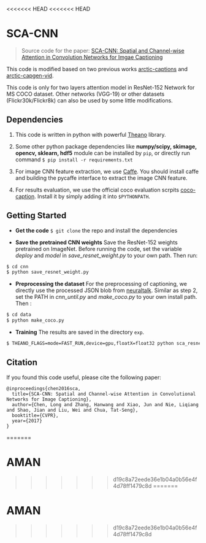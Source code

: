 <<<<<<< HEAD
<<<<<<< HEAD
# SCA-CNN

> Source code for the paper: [SCA-CNN: Spatial and Channel-wise Attention in Convolution Networks for Imgae Captioning](https://arxiv.org/abs/1611.05594)

This code is modified based on two previous works [arctic-captions](https://github.com/kelvinxu/arctic-captions) and [arctic-capgen-vid](https://github.com/yaoli/arctic-capgen-vid).

This code is only for two layers attention model in ResNet-152 Network for MS COCO dataset. Other networks (VGG-19) or other datasets (Flickr30k/Flickr8k) can also be used by some little modifications.

## Dependencies
1. This code is written in python with powerful [Theano](http://www.deeplearning.net/software/theano/) library.

2. Some other python package dependencies like **numpy/scipy, skimage, opencv, sklearn, hdf5** module can be installed by `pip`, or directly run command `$ pip install -r requirements.txt`

3. For image CNN feature extraction, we use [Caffe](http://caffe.berkeleyvision.org/). You should install caffe and building the pycaffe interface to extract the image CNN feature. 

4. For results evaluation, we use the official coco evaluation scrpits [coco-caption](https://github.com/tylin/coco-caption). Install it by simply adding it into `$PYTHONPATH`.

## Getting Started
- **Get the code** `$ git clone` the repo and install the dependencies

- **Save the pretrained CNN weights** Save the ResNet-152 weights pretrained on ImageNet. Before running the code, set the variable *deploy* and *model* in *save_resnet_weight.py* to your own path. Then run:
```bash
$ cd cnn
$ python save_resnet_weight.py
```
- **Preprocessing the dataset** For the preprocessing of captioning, we directly use the processed JSON blob from [neuraltalk](http://cs.stanford.edu/people/karpathy/deepimagesent/). Similar as step 2, set the PATH in *cnn_until.py* and *make_coco.py* to your own install path. Then :
```bash
$ cd data
$ python make_coco.py
```
- **Training**  The results are saved in the directory `exp`.
```bash
$ THEANO_FLAGS=mode=FAST_RUN,device=gpu,floatX=float32 python sca_resnet_branch2b.py
```

## Citation

If you found this code useful, please cite the following paper:


```
@inproceedings{chen2016sca,
  title={SCA-CNN: Spatial and Channel-wise Attention in Convolutional Networks for Image Captioning},
  author={Chen, Long and Zhang, Hanwang and Xiao, Jun and Nie, Liqiang and Shao, Jian and Liu, Wei and Chua, Tat-Seng},
  booktitle={CVPR},
  year={2017}
}
```
=======
# AMAN
>>>>>>> d19c8a72eede36e1b04a0b56e4f4d78ff1479c8d
=======
# AMAN
>>>>>>> d19c8a72eede36e1b04a0b56e4f4d78ff1479c8d
